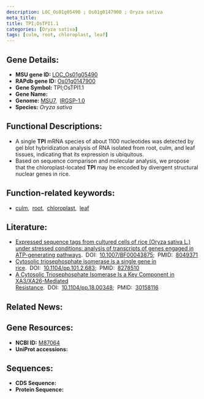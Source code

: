 ```yaml
---
description: LOC_Os01g05490 ; Os01g0147900 ; Oryza sativa
meta_title:
title: TPI;OsTPI1.1
categories: [Oryza sativa]
tags: [culm, root, chloroplast, leaf]
---
```


## Gene Details:
- **MSU gene ID:** [LOC_Os01g05490](http://rice.uga.edu/cgi-bin/ORF_infopage.cgi?orf=LOC_Os01g05490)  
- **RAPdb gene ID:** [Os01g0147900](https://rapdb.dna.affrc.go.jp/locus/?name=Os01g0147900)  
- **Gene Symbol:** TPI;OsTPI1.1
- **Gene Name:**
- **Genome:**  [MSU7](http://rice.uga.edu/),&nbsp;&nbsp;[IRGSP-1.0](https://rapdb.dna.affrc.go.jp/download/irgsp1.html)
- **Species:** *Oryza sativa*

## Functional Descriptions:
   - A single **TPI** mRNA species of about 1100 nucleotides was detected by gel blot hybridization analysis of RNA isolated from root, culm, and leaf tissues, indicating that its expression is ubiquitous.
   - Based on sequence comparison and molecular analysis, we propose that the chloroplast-located **TPI** may be encoded by divergent structural nuclear genes in rice.

## Function-related keywords:
   - [culm](/tags/culm/),&nbsp;&nbsp;[root](/tags/root/),&nbsp;&nbsp;[chloroplast](/tags/chloroplast/),&nbsp;&nbsp;[leaf](/tags/leaf/)

## Literature:
   - [Expressed sequence tags from cultured cells of rice (Oryza sativa L.) under stressed conditions: analysis of transcripts of genes engaged in ATP-generating pathways](https://www.doi.org/10.1007/BF00043875).&nbsp;&nbsp;DOI:&nbsp;&nbsp;[10.1007/BF00043875](https://www.doi.org/10.1007/BF00043875);&nbsp;&nbsp;PMID:&nbsp;&nbsp;[8049371](https://pubmed.ncbi.nlm.nih.gov/8049371/)
   - [Cytosolic triosephosphate isomerase is a single gene in rice](https://www.doi.org/10.1104/pp.101.2.683).&nbsp;&nbsp;DOI:&nbsp;&nbsp;[10.1104/pp.101.2.683](https://www.doi.org/10.1104/pp.101.2.683);&nbsp;&nbsp;PMID:&nbsp;&nbsp;[8278510](https://pubmed.ncbi.nlm.nih.gov/8278510/)
   - [A Cytosolic Triosephosphate Isomerase Is a Key Component in XA3/XA26-Mediated Resistance](https://www.doi.org/10.1104/pp.18.00348).&nbsp;&nbsp;DOI:&nbsp;&nbsp;[10.1104/pp.18.00348](https://www.doi.org/10.1104/pp.18.00348);&nbsp;&nbsp;PMID:&nbsp;&nbsp;[30158116](https://pubmed.ncbi.nlm.nih.gov/30158116/)

## Related News:

## Gene Resources:
- **NCBI ID:**  [M87064](http://www.ncbi.nlm.nih.gov/nuccore/M87064)
- **UniProt accessions:** [](https://www.uniprot.org/uniprotkb//entry)

## Sequences:
- **CDS Sequence:**
- **Protein Sequence:**
